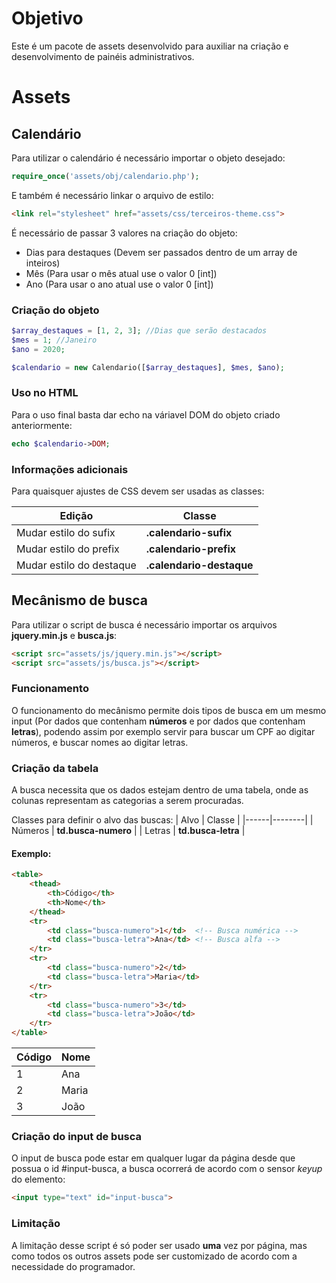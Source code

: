 # Objetivo

Este é um pacote de assets desenvolvido para auxiliar na criação e desenvolvimento de painéis administrativos.

# Assets

## Calendário
Para utilizar o calendário é necessário importar o objeto desejado:
```php
require_once('assets/obj/calendario.php');
```

E também é necessário linkar o arquivo de estilo:
```html
<link rel="stylesheet" href="assets/css/terceiros-theme.css">
```
É necessário de passar 3 valores na criação do objeto:
* Dias para destaques (Devem ser passados dentro de um array de inteiros)
* Mês (Para usar o mês atual use o valor 0 [int])
* Ano (Para usar o ano atual use o valor 0 [int])

### Criação do objeto

```php
$array_destaques = [1, 2, 3]; //Dias que serão destacados
$mes = 1; //Janeiro
$ano = 2020;

$calendario = new Calendario([$array_destaques], $mes, $ano);
```

### Uso no HTML
Para o uso final basta dar echo na váriavel DOM do objeto criado anteriormente:

```php
echo $calendario->DOM;
```

### Informações adicionais
Para quaisquer ajustes de CSS devem ser usadas as classes:

| Edição | Classe |
|--------|--------|
| Mudar estilo do sufix    | **.calendario-sufix** |
| Mudar estilo do prefix   | **.calendario-prefix** |
| Mudar estilo do destaque | **.calendario-destaque** |

## Mecânismo de busca
Para utilizar o script de busca é necessário importar os arquivos **jquery.min.js** e **busca.js**:

```html
<script src="assets/js/jquery.min.js"></script>
<script src="assets/js/busca.js"></script>
```

### Funcionamento
O funcionamento do mecânismo permite dois tipos de busca em um mesmo input (Por dados que contenham **números** e por dados que contenham **letras**), podendo assim por exemplo servir para buscar um CPF ao digitar números, e buscar nomes ao digitar letras.

### Criação da tabela
A busca necessita que os dados estejam dentro de uma tabela, onde as colunas representam as categorias a serem procuradas.

Classes para definir o alvo das buscas:
| Alvo | Classe |
|------|--------|
| Números | **td.busca-numero** |
| Letras | **td.busca-letra** |

#### Exemplo:
```html
<table>
	<thead>
		<th>Código</th>
		<th>Nome</th>
	</thead>
	<tr>
		<td class="busca-numero">1</td>  <!-- Busca numérica -->
		<td class="busca-letra">Ana</td> <!-- Busca alfa -->
	</tr>
	<tr>
		<td class="busca-numero">2</td>
		<td class="busca-letra">Maria</td>
	</tr>
	<tr>
		<td class="busca-numero">3</td>
		<td class="busca-letra">João</td>
	</tr>
</table>
```
| Código | Nome |
|--------|------|
| 1 | Ana |
| 2 | Maria |
| 3 | João |

### Criação do input de busca
O input de busca pode estar em qualquer lugar da página desde que possua o id #input-busca, a busca ocorrerá de acordo com o sensor *keyup* do elemento:
```html
<input type="text" id="input-busca">
```

### Limitação
A limitação desse script é só poder ser usado **uma** vez por página, mas como todos os outros assets pode ser customizado de acordo com a necessidade do programador.